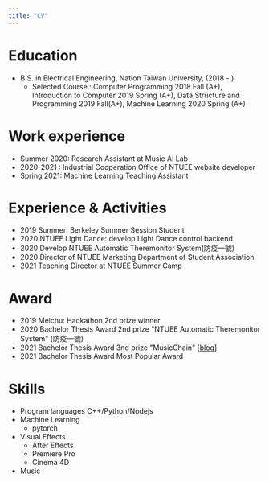 ```yaml
---
title: "CV"
---
```


# Education

- B.S. in Electrical Engineering, Nation Taiwan University, (2018 - )
  - Selected Course :
    Computer Programming 2018 Fall (A+), Introduction to Computer 2019 Spring (A+), Data Structure and Programming 2019 Fall(A+), Machine Learning 2020 Spring (A+)

# Work experience

- Summer 2020: Research Assistant at Music AI Lab
- 2020-2021 : Industrial Cooperation Office of NTUEE website developer
- Spring 2021: Machine Learning Teaching Assistant

# Experience & Activities

- 2019 Summer: Berkeley Summer Session Student
- 2020 NTUEE Light Dance: develop Light Dance control backend
- 2020 Develop NTUEE Automatic Theremonitor System(防疫一號)
- 2020 Director of NTUEE Marketing Department of Student Association
- 2021 Teaching Director at NTUEE Summer Camp

# Award

- 2019 Meichu: Hackathon 2nd prize winner
- 2020 Bachelor Thesis Award 2nd prize "NTUEE Automatic Theremonitor System" (防疫一號)
- 2021 Bachelor Thesis Award 3nd prize "MusicChain" [[blog](/blogs/music-chain)]
- 2021 Bachelor Thesis Award Most Popular Award

# Skills

- Program languages C++/Python/Nodejs
- Machine Learning
  - pytorch
- Visual Effects
  - After Effects
  - Premiere Pro
  - Cinema 4D
- Music

<!-- Publications -->
<!-- ====== -->
  <!-- <ul>{% for post in site.publications %}
    {% include archive-single-cv.html %}
  {% endfor %}</ul> -->
